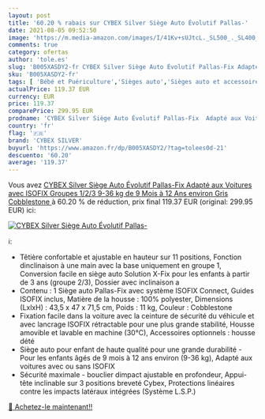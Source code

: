 ```yaml
---
layout: post
title: '60.20 % rabais sur CYBEX Silver Siège Auto Évolutif Pallas-'
date: 2021-08-05 09:52:50
image: 'https://m.media-amazon.com/images/I/41Kv+sUJtcL._SL500_._SL400_.jpg'
comments: true
category: ofertas
author: 'tole.es'
slug: 'B005XASDY2-fr CYBEX Silver Siège Auto Évolutif Pallas-Fix Adapté aux...'
sku: 'B005XASDY2-fr'
tags: [ 'Bébé et Puériculture','Sièges auto','Sièges auto et accessoires','cybex silver', ]
actualPrice: 119.37 EUR
currency: EUR
price: 119.37
comparePrice: 299.95 EUR
prodname: 'CYBEX Silver Siège Auto Évolutif Pallas-Fix  Adapté aux Voitures avec ISOFIX  Groupes 1/2/3  9-36 kg   de 9 Mois à 12 Ans environ  Gris  Cobblestone '
country: 'fr'
flag: '🇫🇷'
brand: 'CYBEX SILVER'
buyurl: 'https://www.amazon.fr/dp/B005XASDY2/?tag=tolees0d-21'
descuento: '60.20'
average: '119.37'
---
```


Vous avez [CYBEX Silver Siège Auto Évolutif Pallas-Fix  Adapté aux Voitures avec ISOFIX  Groupes 1/2/3  9-36 kg   de 9 Mois à 12 Ans environ  Gris  Cobblestone ](https://www.amazon.fr/dp/B005XASDY2/?tag=tolees0d-21)  à  60.20 % de réduction, prix final  119.37 EUR (original: 299.95 EUR) ici:

[![CYBEX Silver Siège Auto Évolutif Pallas-](https://m.media-amazon.com/images/I/41Kv+sUJtcL._SL500_._SL400_.jpg)](https://www.amazon.fr/dp/B005XASDY2/?tag=tolees0d-21)

ℹ️:

- Têtière confortable et ajustable en hauteur sur 11 positions, Fonction dinclinaison à une main avec la base uniquement en groupe 1, Conversion facile en siège auto Solution X-Fix pour les enfants à partir de 3 ans (groupe 2/3), Dossier avec inclinaison a
- Contenu : 1 Siège auto Pallas-Fix avec système ISOFIX Connect, Guides ISOFIX inclus, Matière de la housse : 100% polyester, Dimensions (LxlxH) : 43,5 x 47 x 71,5 cm, Poids : 11 kg, Couleur : Cobblestone
- Fixation facile dans la voiture avec la ceinture de sécurité du véhicule et avec lancrage ISOFIX rétractable pour une plus grande stabilité, Housse amovible et lavable en machine (30°C), Accessoires optionnels : housse dété
- Siège auto pour enfant de haute qualité pour une grande durabilité - Pour les enfants âgés de 9 mois à 12 ans environ (9-36 kg), Adapté aux voitures avec ou sans ISOFIX
- Sécurité maximale - bouclier dimpact ajustable en profondeur, Appui-tête inclinable sur 3 positions breveté Cybex, Protections linéaires contre les impacts latéraux intégrées (Système L.S.P.)

[🛒 Achetez-le maintenant!!](https://www.amazon.fr/dp/B005XASDY2/?tag=tolees0d-21)
